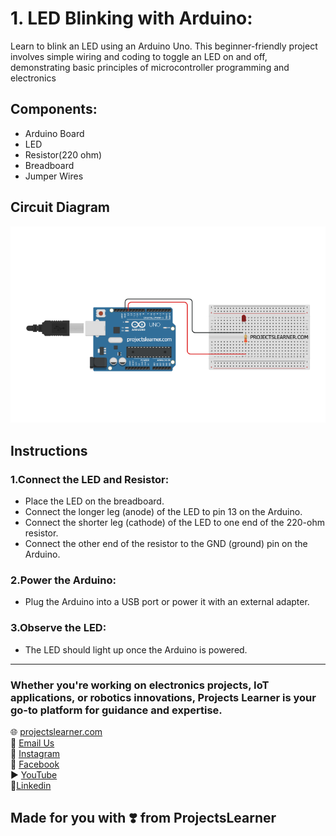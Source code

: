 # 1. LED Blinking with Arduino:
Learn to blink an LED using an Arduino Uno. This beginner-friendly project involves simple wiring and coding to toggle an LED on and off, demonstrating basic principles of microcontroller programming and electronics

## Components:
  - Arduino Board
  - LED
  - Resistor(220 ohm)
  - Breadboard 
  - Jumper Wires

## Circuit Diagram
  ![Arduino Uno LED Blinking](https://raw.githubusercontent.com/Projectslearner/arduino-uno-led-blinking/main/Arduino%20uno%20led%20blinking.png)

## Instructions
### 1.Connect the LED and Resistor:
- Place the LED on the breadboard.
- Connect the longer leg (anode) of the LED to pin 13 on the Arduino.
- Connect the shorter leg (cathode) of the LED to one end of the 220-ohm resistor.
- Connect the other end of the resistor to the GND (ground) pin on the Arduino.
### 2.Power the Arduino:
- Plug the Arduino into a USB port or power it with an external adapter.
### 3.Observe the LED:
- The LED should light up once the Arduino is powered.
---
### Whether you're working on electronics projects, IoT applications, or robotics innovations, Projects Learner is your go-to platform for guidance and expertise.

🌐 [projectslearner.com](https://www.projectslearner.com)<br/>
📧 [Email Us](mailto:projectslearner@gmail.com)<br/>
📸 [Instagram](https://www.instagram.com/projectslearner/)<br/>
📘 [Facebook](https://www.facebook.com/projectslearner)<br/>
▶️ [YouTube](https://www.youtube.com/@ProjectsLearner)<br/>
📘[Linkedin](https://www.linkedin.com/in/projectslearner)<br/>

## Made for you with ❣️ from ProjectsLearner
